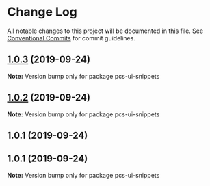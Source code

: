 # Change Log

All notable changes to this project will be documented in this file.
See [Conventional Commits](https://conventionalcommits.org) for commit guidelines.

## [1.0.3](https://github.com/mpvineesh/lerna/compare/pcs-ui-snippets@1.0.2...pcs-ui-snippets@1.0.3) (2019-09-24)

**Note:** Version bump only for package pcs-ui-snippets





## [1.0.2](https://github.com/mpvineesh/lerna/compare/pcs-ui-snippets@1.0.1...pcs-ui-snippets@1.0.2) (2019-09-24)

**Note:** Version bump only for package pcs-ui-snippets





## 1.0.1 (2019-09-24)



## 1.0.1 (2019-09-24)

**Note:** Version bump only for package pcs-ui-snippets
